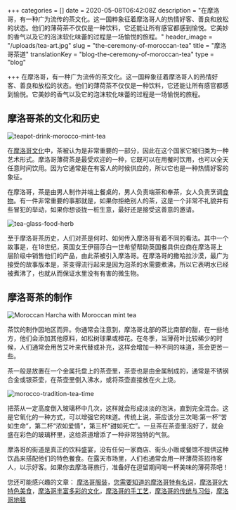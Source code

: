 +++
categories = []
date = 2020-05-08T06:42:08Z
description = "在摩洛哥，有一种广为流传的茶文化。这一国粹象征着摩洛哥人的热情好客、善良和放松的状态。他们的薄荷茶不仅仅是一种饮料，它还能让所有感官都感到愉悦。它美妙的香气以及它的泡沫软化味蕾的过程是一场愉悦的旅程。"
header_image = "/uploads/tea-art.jpg"
slug = "the-ceremony-of-moroccan-tea"
title = "摩洛哥茶道"
translationKey = "blog-the-ceremony-of-moroccan-tea"
type = "blog"

+++
在摩洛哥，有一种广为流传的茶文化。这一国粹象征着摩洛哥人的热情好客、善良和放松的状态。他们的薄荷茶不仅仅是一种饮料，它还能让所有感官都感到愉悦。它美妙的香气以及它的泡沫软化味蕾的过程是一场愉悦的旅程。

## **摩洛哥茶的文化和历史**

![teapot-drink-morocco-mint-tea](/uploads/teapot-drink-morocco-mint-tea-529511-pxhere.com.jpg "teapot-drink-morocco-mint-tea")

在[摩洛哥文化](/zh/blog/culture-of-morocco/ "摩洛哥文化")中，茶被认为是非常重要的一部分，因此在这个国家它被归类为一种艺术形式。摩洛哥薄荷茶是最受欢迎的一种，它既可以在用餐时饮用，也可以全天任意时间饮用。因为它通常是在有客人的时候供应的，所以它也是一种热情好客的象征。

在摩洛哥，茶是由男人制作并端上餐桌的，男人负责端茶和奉茶，女人负责烹调[食物](/zh/blog/9-typical-moroccan-foods/ "摩洛哥特色美食")。有一件非常重要的事那就是，如果你拒绝别人的茶，这是一个非常不礼貌并有些冒犯的举动，如果你想谈拢一桩生意，最好还是接受这善意的邀请。

![tea-glass-food-herb](/uploads/tea-glass-food-herb.jpg "tea-glass-food-herb")

至于摩洛哥茶历史，人们对茶是何时、如何传入摩洛哥有着不同的看法。其中一个故事是，在18世纪，英国女王伊丽莎白一世希望帮助英国餐具供应商在摩洛哥上层阶级中销售他们的产品，由此茶被引入摩洛哥。在摩洛哥的撒哈拉沙漠，最广为接受的故事版本是，茶变得流行起来是因为泡茶的水需要煮沸，所以它表明水已经被煮沸了，也就从而保证水里没有有害的微生物。

## **摩洛哥茶的制作**

![Moroccan Harcha with Moroccan mint tea](/uploads/Moroccan_Harcha_with_Moroccan_mint_tea.jpg "Moroccan Harcha with Moroccan mint tea")

茶饮的制作因地区而异。你通常会注意到，摩洛哥北部的茶比南部的甜，在一些地方，他们会添加其他原料，如松树球果或橙花。在冬季，当薄荷叶比较稀少的时候，人们通常会用苦艾叶来代替或补充，这样会增加一种不同的味道，茶会更苦一些。

茶一般是放置在一个金属托盘上的茶壶里，茶壶也是由金属制成的，通常是不锈钢合金或银茶壶，在茶壶里倒入沸水，或将茶壶直接放在火上烧。

![morocco-tradition-tea-time](/uploads/lighting-mint-miniature-morocco-tradition-tea-time.jpg "morocco-tradition-tea-time")

把茶从一定高度倒入玻璃杯中几次，这样就会形成淡淡的泡沫，直到完全混合。这是它氧化的一种方式，可以增强它的味道。传统上说，茶应该分三次喝:第一杯“苦如生命”，第二杯“浓如爱情”，第三杯“甜如死亡”。一旦茶在茶壶里泡好了，就会盛在彩色的玻璃杯里，这给茶道增添了一种非常独特的气氛。

摩洛哥的街道是真正的饮料盛宴，没有任何一家商店、街头小贩或餐馆不提供这种饮品来搭配他们的特色餐食。在露天市场里，人们也通常会用一杯薄荷茶招待客人，以示好客。如果你去摩洛哥旅行，准备好在逗留期间喝一杯美味的薄荷茶吧！

您还可能感兴趣的文章： [摩洛哥服装](/zh/blog/moroccan-costumes/ "摩洛哥服装")，[您需要知道的摩洛哥特有名词](/zh/blog/moroccan-words-you-need-to-know/ " 您需要知道的摩洛哥特有名词")，[摩洛哥9大特色美食](/zh/blog/9-typical-moroccan-foods/ "摩洛哥9大特色美食")，[摩洛哥丰富多彩的文化](/zh/blog/culture-of-morocco/ "摩洛哥丰富多彩的文化 ")，[摩洛哥的手工艺](/zh/blog/crafts-of-morocco/ "摩洛哥的手工艺")，[摩洛哥的传统与习俗]()，[摩洛哥地毯](/en/blog-moroccan-carpets-and-rugs/ "摩洛哥地毯")